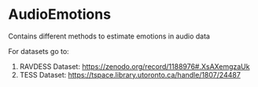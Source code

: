 # AudioEmotions
Contains different methods to estimate emotions in audio data

For datasets go to: 
1. RAVDESS Dataset: https://zenodo.org/record/1188976#.XsAXemgzaUk
2. TESS Dataset: https://tspace.library.utoronto.ca/handle/1807/24487
